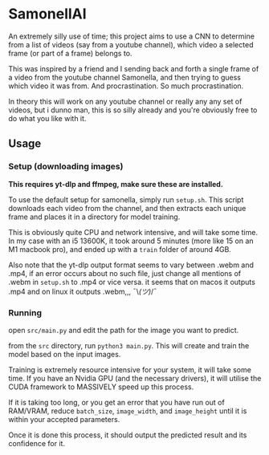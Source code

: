 # SamonellAI

An extremely silly use of time; this project aims to use a CNN to determine from a list of videos (say from a youtube channel), which video a selected frame (or part of a frame) belongs to.

This was inspired by a friend and I sending back and forth a single frame of a video from the youtube channel Samonella, and then trying to guess which video it was from. And procrastination. So much procrastination.

In theory this will work on any youtube channel or really any any set of videos, but i dunno man, this is so silly already and you're obviously free to do what you like with it.

## Usage

### Setup (downloading images)

**This requires yt-dlp and ffmpeg, make sure these are installed.**

To use the default setup for samonella, simply run `setup.sh`. This script downloads each video from the channel, and then extracts each unique frame and places it in a directory for model training.

This is obviously quite CPU and network intensive, and will take some time. In my case with an i5 13600K, it took around 5 minutes (more like 15 on an M1 macbook pro), and ended up with a `train` folder of around 4GB.

Also note that the yt-dlp output format seems to vary between .webm and .mp4, if an error occurs about no such file, just change all mentions of .webm in `setup.sh` to .mp4 or vice versa. it seems that on macos it outputs .mp4 and on linux it outputs .webm,,, ¯\\_(ツ)_/¯

### Running
open `src/main.py` and edit the path for the image you want to predict. 

from the `src` directory, run `python3 main.py`. This will create and train the model based on the input images.

Training is extremely resource intensive for your system, it will take some time. If you have an Nvidia GPU (and the necessary drivers), it will utilise the CUDA framework to MASSIVELY speed up this process. 

If it is taking too long, or you get an error that you have run out of RAM/VRAM, reduce `batch_size`, `image_width`, and `image_height` until it is within your accepted parameters.

Once it is done this process, it should output the predicted result and its confidence for it.
